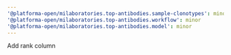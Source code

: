 ```yaml
---
'@platforma-open/milaboratories.top-antibodies.sample-clonotypes': minor
'@platforma-open/milaboratories.top-antibodies.workflow': minor
'@platforma-open/milaboratories.top-antibodies.model': minor
---
```


Add rank column
